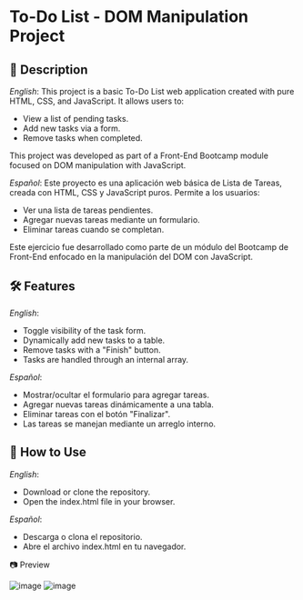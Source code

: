 # To-Do List - DOM Manipulation Project

## 📌 Description

*English*:
This project is a basic To-Do List web application created with pure HTML, CSS, and JavaScript. It allows users to:

- View a list of pending tasks.
- Add new tasks via a form.
- Remove tasks when completed.

This project was developed as part of a Front-End Bootcamp module focused on DOM manipulation with JavaScript.

*Español*:
Este proyecto es una aplicación web básica de Lista de Tareas, creada con HTML, CSS y JavaScript puros. Permite a los usuarios:

- Ver una lista de tareas pendientes.
- Agregar nuevas tareas mediante un formulario.
- Eliminar tareas cuando se completan.

Este ejercicio fue desarrollado como parte de un módulo del Bootcamp de Front-End enfocado en la manipulación del DOM con JavaScript.

## 🛠 Features

*English*:
- Toggle visibility of the task form.
- Dynamically add new tasks to a table.
- Remove tasks with a "Finish" button.
- Tasks are handled through an internal array.
  
*Español*:
- Mostrar/ocultar el formulario para agregar tareas.
- Agregar nuevas tareas dinámicamente a una tabla.
- Eliminar tareas con el botón "Finalizar".
- Las tareas se manejan mediante un arreglo interno.

## 🚀 How to Use

*English*:
- Download or clone the repository.
- Open the index.html file in your browser.

*Español*:
- Descarga o clona el repositorio.
- Abre el archivo index.html en tu navegador.

📷 Preview

![image](https://github.com/user-attachments/assets/d9f907d7-0d03-4c0e-9bff-b4e82dbccd6a)
![image](https://github.com/user-attachments/assets/5839da76-79e7-4bc7-87f3-ee1e4f40f508)
